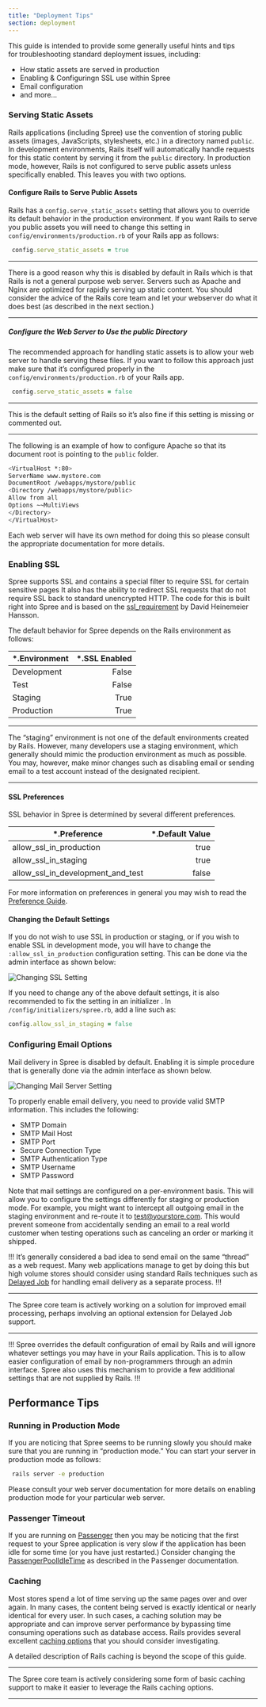 ```yaml
---
title: "Deployment Tips"
section: deployment
---
```


This guide is intended to provide some generally useful hints and tips\
for troubleshooting standard deployment issues, including:

* How static assets are served in production
* Enabling & Configuringn SSL use within Spree
* Email configuration
* and more…

### Serving Static Assets

Rails applications (including Spree) use the convention of storing
public assets (images, JavaScripts, stylesheets, etc.) in a directory
named `public`. In development environments, Rails itself will
automatically handle requests for this static content by serving it from
the `public` directory. In production mode, however, Rails is not
configured to serve public assets unless specifically enabled. This
leaves you with two options.

#### Configure Rails to Serve Public Assets

Rails has a `config.serve_static_assets` setting that allows you to
override its default behavior in the production environment. If you want
Rails to serve you public assets you will need to change this setting in
`config/environments/production.rb` of your Rails app as follows:

```ruby
 config.serve_static_assets = true
```

***
There is a good reason why this is disabled by default in Rails
which is that Rails is not a general purpose web server. Servers such as
Apache and Nginx are optimized for rapidly serving up static content.
You should consider the advice of the Rails core team and let your
webserver do what it does best (as described in the next section.)
***

##### Configure the Web Server to Use the *public* Directory

The recommended approach for handling static assets is to allow your web
server to handle serving these files. If you want to follow this
approach just make sure that it’s configured properly in the
`config/environments/production.rb` of your Rails app.

```ruby
 config.serve_static_assets = false
```
***
This is the default setting of Rails so it’s also fine if this setting is missing or commented out.
***

The following is an example of how to configure Apache so that its document root is pointing to the `public` folder.

```bash
<VirtualHost *:80>
ServerName www.mystore.com
DocumentRoot /webapps/mystore/public
<Directory /webapps/mystore/public>
Allow from all
Options ~~MultiViews
</Directory>
</VirtualHost>
```

Each web server will have its own method for doing this so please consult the appropriate documentation for more details.

### Enabling SSL

Spree supports SSL and contains a special filter to require SSL for certain sensitive pages It also has the ability to redirect SSL requests that do not require SSL back to standard unencrypted HTTP. The code for this is built right into Spree and is based on the
[ssl_requirement](https://github.com/rails/ssl_requirement/tree/master) by David Heinemeier Hansson.

The default behavior for Spree depends on the Rails environment as
follows:

|*.Environment | *.SSL Enabled|
|---|---:|
|Development|False|
|Test|False|
|Staging|True|
|Production|True|

***
The “staging” environment is not one of the default environments
created by Rails. However, many developers use a staging environment,
which generally should mimic the production environment as much as
possible. You may, however, make minor changes such as disabling email
or sending email to a test account instead of the designated recipient.
***

#### SSL Preferences

SSL behavior in Spree is determined by several different preferences.

|*.Preference | *.Default Value|
|---|---:|
|allow_ssl_in_production|true|
|allow_ssl_in_staging|true|
|allow_ssl_in_development_and_test|false|

For more information on preferences in general you may wish to read the
[Preference Guide](preferences.html).

#### Changing the Default Settings

If you do not wish to use SSL in production or staging, or if you wish to enable SSL in development mode, you will have to change the `:allow_ssl_in_production` configuration setting. This can be done via the admin interface as shown below:

![Changing SSL Setting](../images/developer/change_ssl_setting.png "Changing SSL Setting")

If you need to change any of the above default settings, it is also
recommended to fix the setting in an initializer . In
`/config/initializers/spree.rb`, add a line such as:

```ruby
config.allow_ssl_in_staging = false
```

### Configuring Email Options

Mail delivery in Spree is disabled by default. Enabling it is simple
procedure that is generally done via the admin interface as shown below.

![Changing Mail Server Setting](../images/developer/change_mail_server_settings.png "Changing Mail Server Setting")

To properly enable email delivery, you need to provide valid SMTP
information. This includes the following:

* SMTP Domain
* SMTP Mail Host
* SMTP Port
* Secure Connection Type
* SMTP Authentication Type
* SMTP Username
* SMTP Password

Note that mail settings are configured on a per-environment basis. This
will allow you to configure the settings differently for staging or
production mode. For example, you might want to intercept all outgoing
email in the staging environment and re-route it to test@yourstore.com.
This would prevent someone from accidentally sending an email to a real
world customer when testing operations such as canceling an order or
marking it shipped.

!!!
It’s generally considered a bad idea to send email on the same
“thread” as a web request. Many web applications manage to get by doing
this but high volume stores should consider using standard Rails
techniques such as [Delayed Job](https://github.com/tobi/delayed_job)
for handling email delivery as a separate process.
!!!

***
The Spree core team is actively working on a solution for improved
email processing, perhaps involving an optional extension for Delayed
Job support.
***

!!!
Spree overrides the default configuration of email by Rails and
will ignore whatever settings you may have in your Rails application.
This is to allow easier configuration of email by non-programmers
through an admin interface. Spree also uses this mechanism to provide a
few additional settings that are not supplied by Rails.
!!!

## Performance Tips

### Running in Production Mode

If you are noticing that Spree seems to be running slowly you should
make sure that you are running in “production mode.” You can start your
server in production mode as follows:

```bash
 rails server -e production
```

Please consult your web server documentation for more details on
enabling production mode for your particular web server.

### Passenger Timeout

If you are running on [Passenger](http://www.modrails.com) then you may
be noticing that the first request to your Spree application is very
slow if the application has been idle for some time (or you have just
restarted.) Consider changing the
[PassengerPoolIdleTime](http://www.modrails.com/documentation/Users%20guide%20Apache.html#PassengerPoolIdleTime)
as described in the Passenger documentation.

### Caching

Most stores spend a lot of time serving up the same pages over and over
again. In many cases, the content being served is exactly identical or
nearly identical for every user. In such cases, a caching solution may
be appropriate and can improve server performance by bypassing time
consuming operations such as database access. Rails provides several
excellent [caching
options](http://guides.rubyonrails.org/caching_with_rails.html) that you
should consider investigating.

A detailed description of Rails caching is beyond the scope of this
guide.

***
The Spree core team is actively considering some form of basic
caching support to make it easier to leverage the Rails caching options.
***
